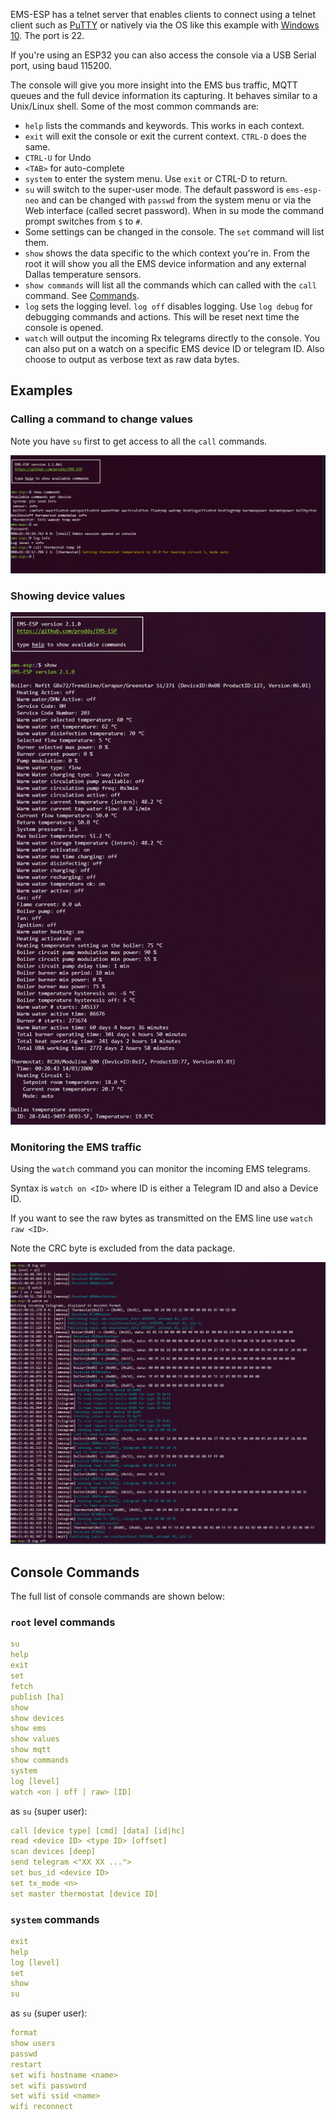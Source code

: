 EMS-ESP has a telnet server that enables clients to connect using a telnet client such as [PuTTY](https://www.chiark.greenend.org.uk/~sgtatham/putty/latest.html) or natively via the OS like this example with [Windows 10](https://www.technipages.com/windows-10-enable-telnet). The port is 22. 

If you're using an ESP32 you can also access the console via a USB Serial port, using baud 115200.

The console will give you more insight into the EMS bus traffic, MQTT queues and the full device information its capturing. It behaves similar to a Unix/Linux shell. Some of the most common commands are:

  * `help` lists the commands and keywords. This works in each context.
  * `exit` will exit the console or exit the current context. `CTRL-D` does the same.
  * `CTRL-U` for Undo
  * `<TAB>` for auto-complete
  * `system` to enter the system menu. Use `exit` or CTRL-D to return.
  * `su` will switch to the super-user mode. The default password is `ems-esp-neo` and can be changed with `passwd` from the system menu or via the Web interface (called secret password). When in su mode the command prompt switches from `$` to `#`.
  * Some settings can be changed in the console. The `set` command will list them.
  * `show` shows the data specific to the which context you're in. From the root it will show you all the EMS device information and any external Dallas temperature sensors.
  * `show commands` will list all the commands which can called with the `call` command. See [Commands](API).
  * `log` sets the logging level. `log off` disables logging. Use `log debug` for debugging commands and actions. This will be reset next time the console is opened.
  * `watch` will output the incoming Rx telegrams directly to the console. You can also put on a watch on a specific EMS device ID or telegram ID. Also choose to output as verbose text as raw data bytes.

## Examples

### Calling a command to change values

Note you have `su` first to get access to all the `call` commands.

![Console](_media/console1.PNG ':size=80%')

### Showing device values
![Console](_media/console.PNG ':size=80%')

### Monitoring the EMS traffic

Using the `watch` command you can monitor the incoming EMS telegrams.

Syntax is `watch on <ID>` where ID is either a Telegram ID and also a Device ID.

If you want to see the raw bytes as transmitted on the EMS line use `watch raw <ID>`.

Note the CRC byte is excluded from the data package.

![Console](_media/console3.PNG ':size=80%')

## Console Commands

The full list of console commands are shown below:

### `root` level commands
```yaml
su
help
exit
set
fetch
publish [ha]
show
show devices
show ems
show values
show mqtt
show commands
system
log [level]
watch <on | off | raw> [ID]
```
as `su` (super user):
```yaml
call [device type] [cmd] [data] [id|hc]
read <device ID> <type ID> [offset]
scan devices [deep]
send telegram <"XX XX ...">
set bus_id <device ID>
set tx_mode <n>
set master thermostat [device ID]
```

### `system` commands
```yaml
exit
help
log [level]
set
show
su
```
as `su` (super user):
```yaml
format
show users
passwd
restart
set wifi hostname <name>
set wifi password
set wifi ssid <name>
wifi reconnect
```
